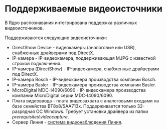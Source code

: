 # Поддерживаемые видеоисточники

В Ядро распознавания интегрирована поддержка различных видеоисточников.


Поддерживаются следующие видеоисточники:
&nbsp;<ul><li>
DirectShow Device - видеокамеры (аналоговые или USB), снабженные драйверами под DirectX.</li><li>
IP-камера - IP-видеокамера, поддерживающая MJPG с известной строкой подключения.</li><li>
IP-камера (DirectShow) - IP-видеокамера, снабженные драйверами под DirectX.</li><li>
IP-камера Bosch - IP-видеокамера производства компании Bosch.</li><li>
IP-камера Basler - IP-видеокамера производства компании Basler.</li><li>
MicroDigital MDC-I4090/6090 - IP-видеокамера производства компании MicroDigital серии MDC-I4090/6090.</li><li>
Плата видеоввода - плата видеозахвата с аналоговыми входами на базе семейства BT8x8/SAA713x. Поддерживается только 32-разрядная ОС Windows. Требует установки драйвера из папки _prerequisites\videocapture_.</li><li>
Сервер Линия - <a href="http://www.devline.ru">система видеонаблюдения Линия</a>.</li></ul>&nbsp;
